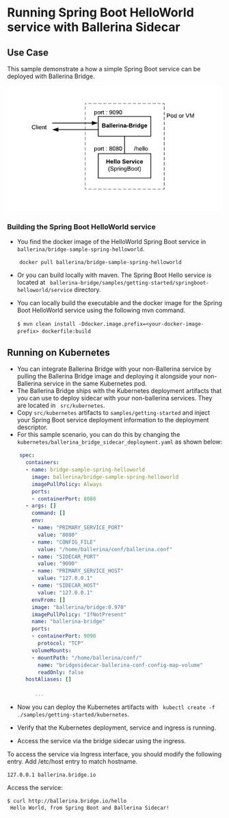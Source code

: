 # Running Spring Boot HelloWorld service with Ballerina Sidecar 

## Use Case 

This sample demonstrate a how a simple Spring Boot service can be deployed with Ballerina Bridge. 

![Ballerina Sidecar with SpringBoot](images/getting_started.png "Ballerina Sidecar with SpringBoot")


### Building the Spring Boot HelloWorld service 

- You find the docker image of the HelloWorld Spring Boot service in `` ballerina/bridge-sample-spring-helloworld``. 

``` 
    docker pull ballerina/bridge-sample-spring-helloworld
```
- Or you can build locally with maven. The Spring Boot Hello service is located at `` ballerina-bridge/samples/getting-started/springboot-helloworld/service`` directory.  

- You can locally build the executable and the docker image for the Spring Boot HelloWorld service using the following mvn command.  

    `` $ mvn clean install -Ddocker.image.prefix=<your-docker-image-prefix> dockerfile:build ``

## Running on Kubernetes  

- You can integrate Ballerina Bridge with your non-Ballerina service by pulling the Ballerina Bridge image and deploying it alongside your non-Ballerina service in the same Kubernetes pod. 
- The Ballerina Bridge ships with the Kubernetes deployment artifacts that you can use to deploy sidecar with your non-ballerina services. They are located in `` src/kubernetes``. 
- Copy ``src/kubernetes`` artifacts to `` samples/getting-started `` and inject your Spring Boot service deployment information to the deployment descriptor. 
- For this sample scenario, you can do this by changing the `` kubernetes/ballerina_bridge_sidecar_deployment.yaml `` as shown below:  

```yaml
    spec:
      containers:
      - name: bridge-sample-spring-helloworld
        image: ballerina/bridge-sample-spring-helloworld
        imagePullPolicy: Always
        ports:
        - containerPort: 8080
      - args: []
        command: []
        env:
        - name: "PRIMARY_SERVICE_PORT"
          value: "8080"
        - name: "CONFIG_FILE"
          value: "/home/ballerina/conf/ballerina.conf"
        - name: "SIDECAR_PORT"
          value: "9090"
        - name: "PRIMARY_SERVICE_HOST"
          value: "127.0.0.1"
        - name: "SIDECAR_HOST"
          value: "127.0.0.1"
        envFrom: []
        image: "ballerina/bridge:0.970"
        imagePullPolicy: "IfNotPresent"
        name: "ballerina-bridge"
        ports:
        - containerPort: 9090
          protocol: "TCP"
        volumeMounts:
        - mountPath: "/home/ballerina/conf/"
          name: "bridgesidecar-ballerina-conf-config-map-volume"
          readOnly: false
      hostAliases: []
         
         ... 
```
- Now you can deploy the Kubernetes artifacts with `` kubectl create -f ./samples/getting-started/kubernetes``.

- Verify that the Kubernetes deployment, service and ingress is running. 

- Access the service via the bridge sidecar using the ingress. 

To access the service via Ingress interface, you should modify the following entry. 
Add /etc/host entry to match hostname. 
```
127.0.0.1 ballerina.bridge.io

``` 
Access the service: 

```
$ curl http://ballerina.bridge.io/hello
 Hello World, from Spring Boot and Ballerina Sidecar!
```

